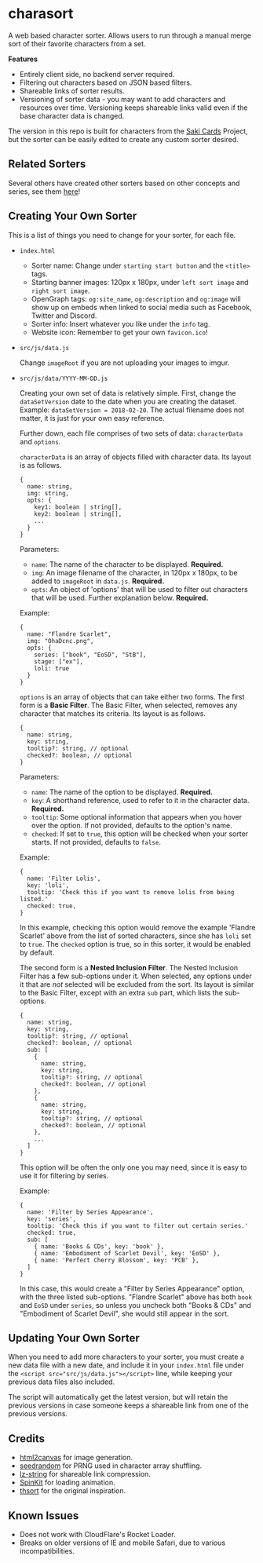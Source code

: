 # charasort
A web based character sorter. Allows users to run through a manual merge sort of their favorite
characters from a set.

**Features**
 * Entirely client side, no backend server required.
 * Filtering out characters based on JSON based filters.
 * Shareable links of sorter results.
 * Versioning of sorter data - you may want to add characters and resources over time. Versioning keeps shareable links valid even if the base character data is changed.
 
The version in this repo is built for characters from the [Saki Cards](https://twitter.com/Saki_Cards) Project, but the sorter can be easily edited to create any custom sorter desired.

## Related Sorters
Several others have created other sorters based on other concepts and series, see them [here](https://github.com/execfera/charasort/wiki)!

## Creating Your Own Sorter
This is a list of things you need to change for your sorter, for each file.

 * `index.html`
   * Sorter name: Change under `starting start button` and the `<title>` tags.
   * Starting banner images: 120px x 180px, under `left sort image` and `right sort image`.
   * OpenGraph tags: `og:site_name`, `og:description` and `og:image` will show up on embeds when linked to social media such as Facebook, Twitter and Discord.
   * Sorter info: Insert whatever you like under the `info` tag.
   * Website icon: Remember to get your own `favicon.ico`!

 * `src/js/data.js`

    Change `imageRoot` if you are not uploading your images to imgur.

 * `src/js/data/YYYY-MM-DD.js`

    Creating your own set of data is relatively simple. First, change the `dataSetVersion` date to the date when you are creating the dataset. Example: `dataSetVersion = 2018-02-20`. The actual filename does not matter, it is just for your own easy reference.
    
    Further down, each file comprises of two sets of data: `characterData` and `options`.

    `characterData` is an array of objects filled with character data. Its layout is as follows.

    ```
    {
      name: string,
      img: string,
      opts: {
        key1: boolean | string[],
        key2: boolean | string[],
        ...
      }
    }
    ```

    Parameters:

    * `name`: The name of the character to be displayed. **Required.**
    * `img`: An image filename of the character, in 120px x 180px, to be added to `imageRoot` in `data.js`. **Required.**
    * `opts`: An object of 'options' that will be used to filter out characters that will be used. Further explanation below. **Required.**

    Example:

    ```
    {
      name: "Flandre Scarlet",
      img: "OhaDcnc.png",
      opts: {
        series: ["book", "EoSD", "StB"],
        stage: ["ex"],
        loli: true
      }
    }
    ```

    `options` is an array of objects that can take either two forms. The first form is a **Basic Filter**. The Basic Filter, when selected, removes any character that matches its criteria. Its layout is as follows.

    ```
    {
      name: string,
      key: string,
      tooltip?: string, // optional
      checked?: boolean, // optional
    }
    ```

    Parameters:

    * `name`: The name of the option to be displayed. **Required.**
    * `key`: A shorthand reference, used to refer to it in the character data. **Required.**
    * `tooltip`: Some optional information that appears when you hover over the option. If not provided, defaults to the option's name.
    * `checked`: If set to `true`, this option will be checked when your sorter starts. If not provided, defaults to `false`.

    Example:

    ```
    {
      name: 'Filter Lolis',
      key: 'loli',
      tooltip: 'Check this if you want to remove lolis from being listed.'
      checked: true,
    }
    ```

    In this example, checking this option would remove the example 'Flandre Scarlet' above from the list of sorted characters, since she has `loli` set to `true`. The `checked` option is true, so in this sorter, it would be enabled by default.

    The second form is a **Nested Inclusion Filter**. The Nested Inclusion Filter has a few sub-options under it. When selected, any options under it that are *not* selected will be excluded from the sort. Its layout is similar to the Basic Filter, except with an extra `sub` part, which lists the sub-options.

    ```
    {
      name: string,
      key: string,
      tooltip?: string, // optional
      checked?: boolean, // optional
      sub: [
        {
          name: string,
          key: string,
          tooltip?: string, // optional
          checked?: boolean, // optional
        },
        {
          name: string,
          key: string,
          tooltip?: string, // optional
          checked?: boolean, // optional
        },
        ...
      ]
    }
    ```

    This option will be often the only one you may need, since it is easy to use it for filtering by series.

    Example:

    ```
    {
      name: 'Filter by Series Appearance',
      key: 'series',
      tooltip: 'Check this if you want to filter out certain series.'
      checked: true,
      sub: [
        { name: 'Books & CDs', key: 'book' },
        { name: 'Embodiment of Scarlet Devil', key: 'EoSD' },
        { name: 'Perfect Cherry Blossom', key: 'PCB' },
      ]
    }
    ```

    In this case, this would create a "Filter by Series Appearance" option, with the three listed sub-options. "Flandre Scarlet" above has both `book` and `EoSD` under `series`, so unless you uncheck both "Books & CDs" and "Embodiment of Scarlet Devil", she would still appear in the sort.

## Updating Your Own Sorter

When you need to add more characters to your sorter, you must create a new data file with a new date, and include it in your `index.html` file under the `<script src="src/js/data.js"></script>` line, while keeping your previous data files also included. 

The script will automatically get the latest version, but will retain the previous versions in case someone keeps a shareable link from one of the previous versions.

## Credits

 * [html2canvas](https://github.com/niklasvh/html2canvas/) for image generation.
 * [seedrandom](https://github.com/davidbau/seedrandom) for PRNG used in character array shuffling.
 * [lz-string](https://github.com/pieroxy/lz-string) for shareable link compression.
 * [SpinKit](http://tobiasahlin.com/spinkit/) for loading animation.
 * [thsort](http://mainyan.sakura.ne.jp/thsort.html) for the original inspiration.

## Known Issues

 * Does not work with CloudFlare's Rocket Loader.
 * Breaks on older versions of IE and mobile Safari, due to various incompatibilities.
